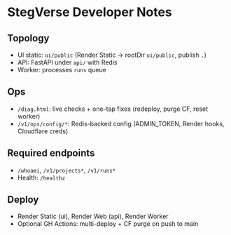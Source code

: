 # StegVerse Developer Notes

## Topology
- UI static: `ui/public` (Render Static → rootDir `ui/public`, publish `.`)
- API: FastAPI under `api/` with Redis
- Worker: processes `runs` queue

## Ops
- `/diag.html`: live checks + one-tap fixes (redeploy, purge CF, reset worker)
- `/v1/ops/config/*`: Redis-backed config (ADMIN_TOKEN, Render hooks, Cloudflare creds)

## Required endpoints
- `/whoami`, `/v1/projects*`, `/v1/runs*`
- Health: `/healthz`

## Deploy
- Render Static (ui), Render Web (api), Render Worker
- Optional GH Actions: multi-deploy + CF purge on push to main
